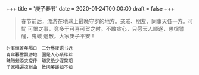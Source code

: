 +++
title = '庚子春节'
date = 2020-01-24T00:00:00
draft = false
+++

> 春节前后，漂游在地球上最晚守岁的地方。亲戚、朋友、同事天各一方。可忧
> 可恨之事，竟多于可喜可贺之时。不敢贪心，只愿天人顺遂，愚氓警醒，鬼蜮
> 退散。大家庚子平安！


```text
时有恒差年隔日　三分昼夜语书迟
青丝暮雪飘游地　国是人心系绊丝
昧陋频添灾疫传　聪灵绝少涅槃期
千家唱遍凉州曲　敢问英雄知不知
```
